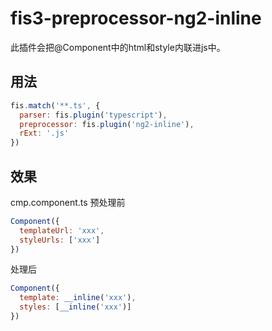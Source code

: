 # fis3-preprocessor-ng2-inline

此插件会把@Component中的html和style内联进js中。

## 用法
```js
fis.match('**.ts', {
  parser: fis.plugin('typescript'),
  preprocessor: fis.plugin('ng2-inline'),
  rExt: '.js'
})
```
## 效果
cmp.component.ts
预处理前
```js
Component({
  templateUrl: 'xxx',
  styleUrls: ['xxx']
})
```
处理后
```js
Component({
  template: __inline('xxx'),
  styles: [__inline('xxx')]
})
```
